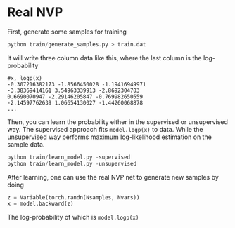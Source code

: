 # Real NVP 

First, generate some samples for training 

```python
python train/generate_samples.py > train.dat
```

It will write three column data like this, where the last column is the log-probability

```
#x, logp(x) 
-0.307216382173 -1.8566450028 -1.19416949971 
-3.38369414161 3.54963339913 -2.8692304703 
0.6690070947 -2.29146205847 -0.769982650559 
-2.14597762639 1.06654130027 -1.44260068878
... 
```

Then, you can learn the probability either in the supervised  or unsupervised way. The supervised approach fits `model.logp(x)` to data. While the unsupervised way performs maximum log-likelihood estimation on the sample data.

```python
python train/learn_model.py -supervised 
python train/learn_model.py -unsupervised 
```

After learning, one can use the real NVP net to generate new samples by doing

```python
z = Variable(torch.randn(Nsamples, Nvars))
x = model.backward(z)
```

The log-probability of which is `model.logp(x)`

